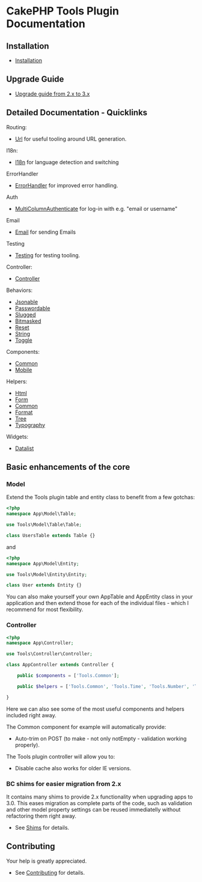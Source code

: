 # CakePHP Tools Plugin Documentation

## Installation
* [Installation](Install.md)

## Upgrade Guide
* [Upgrade guide from 2.x to 3.x](Upgrade.md)

## Detailed Documentation - Quicklinks

Routing:
* [Url](Url/Url.md) for useful tooling around URL generation.

I18n:
* [I18n](I18n/I18n.md) for language detection and switching

ErrorHandler
* [ErrorHandler](Error/ErrorHandler.md) for improved error handling.

Auth
* [MultiColumnAuthenticate](Auth/MultiColumn.md) for log-in with e.g. "email or username"

Email
* [Email](Mailer/Email.md) for sending Emails

Testing
* [Testing](TestSuite/Testing.md) for testing tooling.

Controller:
* [Controller](Controller/Controller.md)

Behaviors:
* [Jsonable](Behavior/Jsonable.md)
* [Passwordable](Behavior/Passwordable.md)
* [Slugged](Behavior/Slugged.md)
* [Bitmasked](Behavior/Bitmasked.md)
* [Reset](Behavior/Reset.md)
* [String](Behavior/String.md)
* [Toggle](Behavior/Toggle.md)

Components:
* [Common](Component/Common.md)
* [Mobile](Component/Mobile.md)

Helpers:
* [Html](Helper/Html.md)
* [Form](Helper/Form.md)
* [Common](Helper/Common.md)
* [Format](Helper/Format.md)
* [Tree](Helper/Tree.md)
* [Typography](Helper/Typography.md)

Widgets:
* [Datalist](Widget/Datalist.md)

## Basic enhancements of the core

### Model
Extend the Tools plugin table and entity class to benefit from a few gotchas:
```php
<?php
namespace App\Model\Table;

use Tools\Model\Table\Table;

class UsersTable extends Table {}
```
and
```php
<?php
namespace App\Model\Entity;

use Tools\Model\Entity\Entity;

class User extends Entity {}
```
You can also make yourself your own AppTable and AppEntity class in your application and then
extend those for each of the individual files - which I recommend for most flexibility.

### Controller
```php
<?php
namespace App\Controller;

use Tools\Controller\Controller;

class AppController extends Controller {

	public $components = ['Tools.Common'];

	public $helpers = ['Tools.Common', 'Tools.Time', 'Tools.Number', 'Tools.Format'];

}
```
Here we can also see some of the most useful components and helpers included right away.

The Common component for example will automatically provide:
- Auto-trim on POST (to make - not only notEmpty - validation working properly).

The Tools plugin controller will allow you to:
- Disable cache also works for older IE versions.


### BC shims for easier migration from 2.x
It contains many shims to provide 2.x functionality when upgrading apps to 3.0.
This eases migration as complete parts of the code, such as validation and other model property settings
can be reused immediatelly without refactoring them right away.

* See [Shims](Shims.md) for details.

## Contributing
Your help is greatly appreciated.

* See [Contributing](Contributing.md) for details.
